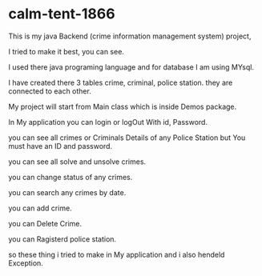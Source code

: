 # calm-tent-1866
This is my java Backend (crime information management system) project,

I tried to make it best, you can see.

I used there java programing language and for database I am using MYsql.

I have created there 3 tables crime, criminal, police station. they are connected to each other.

My project will start from Main class which  is inside Demos package.



In My application you can login or logOut With id, Password.

you can see all crimes or Criminals Details of any Police Station but You must have an ID and password.

you can see all solve and unsolve crimes.

you can change status of any  crimes.

you can search any crimes by date.

you can add crime.

you can Delete Crime.

you can Ragisterd police station.

so these thing i tried to make in My application and i also hendeld Exception.
